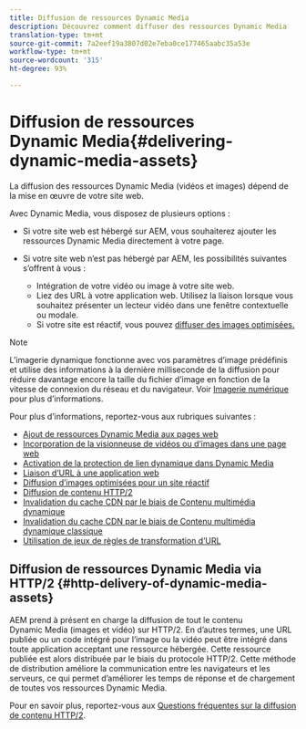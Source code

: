 ```yaml
---
title: Diffusion de ressources Dynamic Media
description: Découvrez comment diffuser des ressources Dynamic Media
translation-type: tm+mt
source-git-commit: 7a2eef19a3807d02e7eba0ce177465aabc35a53e
workflow-type: tm+mt
source-wordcount: '315'
ht-degree: 93%

---
```



# Diffusion de ressources Dynamic Media{#delivering-dynamic-media-assets}

La diffusion des ressources Dynamic Media (vidéos et images) dépend de la mise en œuvre de votre site web.

Avec Dynamic Media, vous disposez de plusieurs options :

* Si votre site web est hébergé sur AEM, vous souhaiterez ajouter les ressources Dynamic Media directement à votre page.
* Si votre site web n’est pas hébergé par AEM, les possibilités suivantes s’offrent à vous :

   * Intégration de votre vidéo ou image à votre site web.
   * Liez des URL à votre application web. Utilisez la liaison lorsque vous souhaitez présenter un lecteur vidéo dans une fenêtre contextuelle ou modale.
   * Si votre site est réactif, vous pouvez [diffuser des images optimisées.](/help/assets/dynamic-media/responsive-site.md)

>[!NOTE]
>
>L’imagerie dynamique fonctionne avec vos paramètres d’image prédéfinis et utilise des informations à la dernière milliseconde de la diffusion pour réduire davantage encore la taille du fichier d’image en fonction de la vitesse de connexion du réseau et du navigateur. Voir [Imagerie numérique](/help/assets/dynamic-media/imaging-faq.md) pour plus d’informations.

Pour plus d’informations, reportez-vous aux rubriques suivantes :

* [Ajout de ressources Dynamic Media aux pages web](/help/assets/dynamic-media/adding-dynamic-media-assets-to-pages.md)
* [Incorporation de la visionneuse de vidéos ou d’images dans une page web](/help/assets/dynamic-media/embed-code.md)
* [Activation de la protection de lien dynamique dans Dynamic Media](/help/assets/dynamic-media/hotlink-protection.md)
* [Liaison d’URL à une application web](/help/assets/dynamic-media/linking-urls-to-yourwebapplication.md)
* [Diffusion d’images optimisées pour un site réactif](/help/assets/dynamic-media/responsive-site.md)
* [Diffusion de contenu HTTP/2](/help/assets/dynamic-media/http2faq.md)
* [Invalidation du cache CDN par le biais de Contenu multimédia dynamique](/help/assets/dynamic-media/invalidate-cdn-cache-dynamic-media.md)
* [Invalidation du cache CDN par le biais de Contenu multimédia dynamique classique](/help/assets/dynamic-media/invalidate-cdn-cache-dm-classic.md)
* [Utilisation de jeux de règles de transformation d’URL](/help/assets/dynamic-media/using-rulesets-to-transform-urls.md)

## Diffusion de ressources Dynamic Media via HTTP/2  {#http-delivery-of-dynamic-media-assets}

AEM prend à présent en charge la diffusion de tout le contenu Dynamic Media (images et vidéo) sur HTTP/2. En d’autres termes, une URL publiée ou un code intégré pour l’image ou la vidéo peut être intégré dans toute application acceptant une ressource hébergée. Cette ressource publiée est alors distribuée par le biais du protocole HTTP/2. Cette méthode de distribution améliore la communication entre les navigateurs et les serveurs, ce qui permet d’améliorer les temps de réponse et de chargement de toutes vos ressources Dynamic Media.

Pour en savoir plus, reportez-vous aux [Questions fréquentes sur la diffusion de contenu HTTP/2](/help/assets/dynamic-media/http2faq.md).
